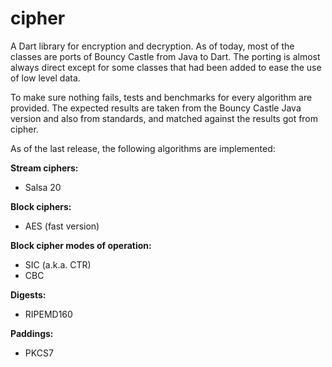 cipher
======

A Dart library for encryption and decryption. As of today, most of the classes 
are ports of Bouncy Castle from Java to Dart. The porting is almost always 
direct except for some classes that had been added to ease the use of low level 
data.

To make sure nothing fails, tests and benchmarks for every algorithm are 
provided. The expected results are taken from the Bouncy Castle Java version 
and also from standards, and matched against the results got from cipher.

As of the last release, the following algorithms are implemented:


**Stream ciphers:**
  * Salsa 20


**Block ciphers:**
  * AES (fast version)


**Block cipher modes of operation:**
  * SIC (a.k.a. CTR)
  * CBC


**Digests:**
  * RIPEMD160


**Paddings:**
  * PKCS7
  